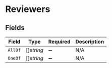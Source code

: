 # Reviewers


## Fields

| Field              | Type               | Required           | Description        |
| ------------------ | ------------------ | ------------------ | ------------------ |
| `AllOf`            | []*string*         | :heavy_minus_sign: | N/A                |
| `OneOf`            | []*string*         | :heavy_minus_sign: | N/A                |